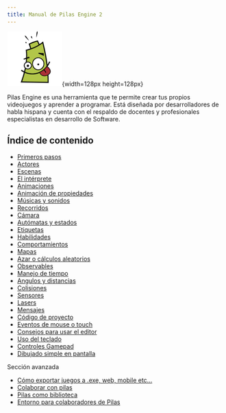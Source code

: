 ```yaml
---
title: Manual de Pilas Engine 2
---
```


![](imagenes/logos/logo.png){width=128px height=128px}

Pilas Engine es una herramienta que te permite crear tus propios videojuegos y aprender a programar. Está diseñada por desarrolladores de habla hispana y cuenta con el respaldo de docentes y profesionales especialistas en desarrollo de Software.

<style>h1 {text-align: center}</style>

## Índice de contenido

- [Primeros pasos](primeros_pasos.html)
- [Actores](actores.html)
- [Escenas](escenas.html)
- [El intérprete](interprete.html)
- [Animaciones](animaciones.html)
- [Animación de propiedades](animacion_de_propiedades.html)
- [Músicas y sonidos](musicas-y-sonidos.html)
- [Recorridos](recorridos.html)
- [Cámara](camara.html)
- [Autómatas y estados](automatas_y_estados.html)
- [Etiquetas](etiquetas.html)
- [Habilidades](habilidades.html)
- [Comportamientos](comportamientos.html)
- [Mapas](mapas.html)
- [Azar o cálculos aleatorios](azar.html)
- [Observables](observables.html)
- [Manejo de tiempo](tiempo.html)
- [Angulos y distancias](angulos-distancias.html)
- [Colisiones](colisiones.html)
- [Sensores](sensores.html)
- [Lasers](lasers.html)
- [Mensajes](mensajes.html)
- [Código de proyecto](codigo-de-proyecto.html)
- [Eventos de mouse o touch](eventos-de-mouse.html)
- [Consejos para usar el editor](editor-de-codigo.html)
- [Uso del teclado](uso-del-teclado.html)
- [Controles Gamepad](gamepad.html)
- [Dibujado simple en pantalla](dibujado_en_pantalla.html)

Sección avanzada

- [Cómo exportar juegos a .exe, web, mobile etc...](exportar_juegos.html)
- [Colaborar con pilas](colaborar.html)
- [Pilas como biblioteca](pilas_como_biblioteca.html)
- [Entorno para colaboradores de Pilas](entorno.html)
